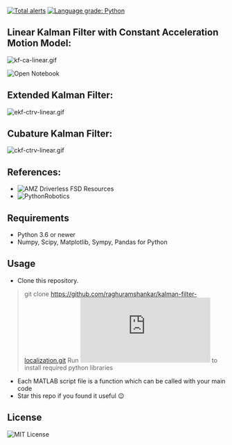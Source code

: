 [![Total alerts](https://img.shields.io/lgtm/alerts/g/raghuramshankar/kalman-filter-localization.svg?logo=lgtm&logoWidth=18)](https://lgtm.com/projects/g/raghuramshankar/kalman-filter-localization/alerts/)
[![Language grade: Python](https://img.shields.io/lgtm/grade/python/g/raghuramshankar/kalman-filter-localization.svg?logo=lgtm&logoWidth=18)](https://lgtm.com/projects/g/raghuramshankar/kalman-filter-localization/context:python)
    
## Linear Kalman Filter with Constant Acceleration Motion Model:
![kf-ca-linear.gif](https://github.com/raghuramshankar/kalman-filter-localization/blob/master/jupyter/kf_ca_linear.gif)

![Open Notebook](https://github.com/raghuramshankar/kalman-filter-localization/blob/master/jupyter/KF-CA-Linear.ipynb)

## Extended Kalman Filter:
![ekf-ctrv-linear.gif](https://github.com/raghuramshankar/kalman-filter-localization/blob/master/jupyter/ekf_ctrv_linear.gif)

## Cubature Kalman Filter:
![ckf-ctrv-linear.gif](https://github.com/raghuramshankar/kalman-filter-localization/blob/master/jupyter/ckf_ctrv_linear.gif)

## References:
- ![AMZ Driverless FSD Resources](https://github.com/AMZ-Driverless/fsd-resources)
- ![PythonRobotics](https://github.com/AtsushiSakai/PythonRobotics)

## Requirements
 - Python 3.6 or newer
 - Numpy, Scipy, Matplotlib, Sympy, Pandas for Python
 
## Usage
 - Clone this repository.
 > git clone https://github.com/raghuramshankar/kalman-filter-localization.git
 > Run ![install.bat](https://github.com/raghuramshankar/sensor-fusion-nonlinear-filtering/blob/master/install.bat) to install required python libraries
 - Each MATLAB script file is a function which can be called with your main code
 - Star this repo if you found it useful :wink:
 
 ## License
 ![MIT License](https://github.com/raghuramshankar/kalman-filter-localization/blob/master/LICENSE)
